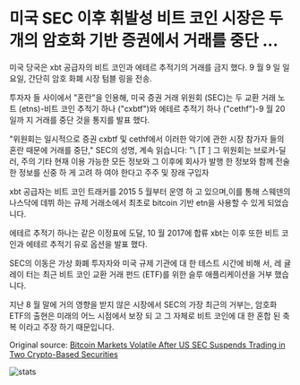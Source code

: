 # 미국 SEC 이후 휘발성 비트 코인 시장은 두 개의 암호화 기반 증권에서 거래를 중단 ...

미국 당국은 xbt 공급자의 비트 코인과 에테르 추적기의 거래를 금지 했다. 9 월 9 일 일요일, 간단히 암호 화폐 시장 텀블 링을 전송.

투자자 들 사이에서 "혼란"을 인용해, 미국 증권 거래 위원회 (SEC)는 두 교환 거래 노트 (etns)-비트 코인 추적기 하나 ("cxbtf")와 에테르 추적기 하나 ("cethf")-9 월 20 일까 지 거래를 중단 것을 통지를 발표 했다.

"위원회는 일시적으로 증권 cxbtf 및 cethf에서 이러한 악기에 관한 시장 참가자 들의 혼란 때문에 거래를 중단," SEC의 성명, 계속 읽습니다: "\ [T \] 그 위원회는 브로커-딜러, 주의 기타 현재 이용 가능한 모든 정보와 그 이후에 회사가 발행 한 정보와 함께 전술한 정보를 신중 하 게 고려 하 여야 한다고 주주 및 장래 구입자

xbt 공급자는 비트 코인 트래커를 2015 5 월부터 운영 하 고 있으며,이를 통해 스웨덴의 나스닥에 데뷔 하는 규제 거래소에서 최초로 bitcoin 기반 etn을 사용할 수 있게 되었습니다.

에테르 추적기 하나는 같은 이정표에 도달, 10 월 2017에 합류 xbt는 이후 또한 비트 코인과 에테르 추적기 유로 옵션을 발표 했다.

SEC의 이동은 가상 화폐 투자자와 미국 규제 기관에 대 한 테스트 시간에 비해 서, 레 귤 레이 터는 최근 비트 코인 교환 거래 펀드 (ETF)를 위한 슬루 애플리케이션을 거부 했습니다.

지난 8 월 말에 거의 영향을 받지 않은 시장에서 SEC의 가장 최근의 거부는, 암호화 ETF의 출현은 미래의 어느 시점에서 보장 되 고 그 자체로 비트 코인에 대 한 혼합 된 축복 이라고 주장 하기 때문입니다.

Original source: [Bitcoin Markets Volatile After US SEC Suspends Trading in Two Crypto-Based Securities](https://cointelegraph.com/news/bitcoin-markets-volatile-after-us-sec-suspends-trading-in-two-crypto-based-securities)

![stats](https://c.statcounter.com/11760860/0/a89fa40b/1/ "stats")